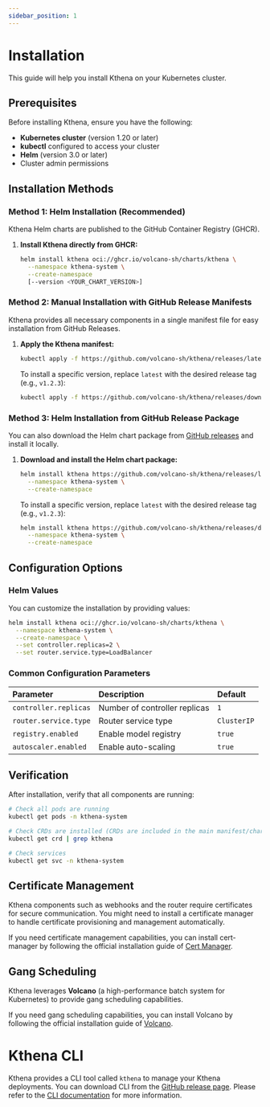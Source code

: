 ```yaml
---
sidebar_position: 1
---
```


# Installation

This guide will help you install Kthena on your Kubernetes cluster.

## Prerequisites

Before installing Kthena, ensure you have the following:

-   **Kubernetes cluster** (version 1.20 or later)
-   **kubectl** configured to access your cluster
-   **Helm** (version 3.0 or later)
-   Cluster admin permissions

## Installation Methods

### Method 1: Helm Installation (Recommended)

Kthena Helm charts are published to the GitHub Container Registry (GHCR).

1.  **Install Kthena directly from GHCR:**

    ```bash
    helm install kthena oci://ghcr.io/volcano-sh/charts/kthena \
      --namespace kthena-system \
      --create-namespace
      [--version <YOUR_CHART_VERSION>]
    ```

### Method 2: Manual Installation with GitHub Release Manifests

Kthena provides all necessary components in a single manifest file for easy installation from GitHub Releases.

1.  **Apply the Kthena manifest:**

    ```bash
    kubectl apply -f https://github.com/volcano-sh/kthena/releases/latest/download/kthena-install.yaml
    ```

    To install a specific version, replace `latest` with the desired release tag (e.g., `v1.2.3`):

    ```bash
    kubectl apply -f https://github.com/volcano-sh/kthena/releases/download/vX.Y.Z/kthena-install.yaml
    ```

### Method 3: Helm Installation from GitHub Release Package

You can also download the Helm chart package from [GitHub releases](https://github.com/volcano-sh/kthena/releases) and install it locally.

1.  **Download and install the Helm chart package:**

    ```bash
    helm install kthena https://github.com/volcano-sh/kthena/releases/latest/download/kthena-helm.tgz \
      --namespace kthena-system \
      --create-namespace
    ```

    To install a specific version, replace `latest` with the desired release tag (e.g., `v1.2.3`):

    ```bash
    helm install kthena https://github.com/volcano-sh/kthena/releases/download/vX.Y.Z/kthena-helm.tgz \
      --namespace kthena-system \
      --create-namespace
    ```

## Configuration Options

### Helm Values

You can customize the installation by providing values:

```bash
helm install kthena oci://ghcr.io/volcano-sh/charts/kthena \
  --namespace kthena-system \
  --create-namespace \
  --set controller.replicas=2 \
  --set router.service.type=LoadBalancer
```

### Common Configuration Parameters

| Parameter | Description | Default |
| :------------------ | :---------------------------- | :-------- |
| `controller.replicas` | Number of controller replicas | `1` |
| `router.service.type` | Router service type | `ClusterIP` |
| `registry.enabled` | Enable model registry | `true` |
| `autoscaler.enabled` | Enable auto-scaling | `true` |

## Verification

After installation, verify that all components are running:

```bash
# Check all pods are running
kubectl get pods -n kthena-system

# Check CRDs are installed (CRDs are included in the main manifest/chart)
kubectl get crd | grep kthena

# Check services
kubectl get svc -n kthena-system
```

## Certificate Management

Kthena components such as webhooks and the router require certificates for secure communication. You might need to install a certificate manager to handle certificate provisioning and management automatically.

If you need certificate management capabilities, you can install cert-manager by following the official installation guide of [Cert Manager](https://cert-manager.io/docs/installation/).

## Gang Scheduling

Kthena leverages **Volcano** (a high-performance batch system for Kubernetes) to provide gang scheduling capabilities.

If you need gang scheduling capabilities, you can install Volcano by following the official installation guide of [Volcano](https://volcano.sh/en/docs/installation/).

# Kthena CLI
Kthena provides a CLI tool called `kthena` to manage your Kthena deployments. You can download CLI from the [GitHub release page](https://github.com/volcano-sh/kthena/releases/). Please refer to the [CLI documentation](../reference/cli/kthena.md) for more information.